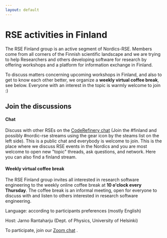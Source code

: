 ```yaml
---
layout: default
---
```


# RSE activities in Finland

The RSE Finland group is an active segment of Nordics-RSE.  Members come from
all corners of the Finnish scientific landscape and we are trying to help
Researchers and others developing software for research by offering workshops
and a platform for information exchange in Finland.

To discuss matters concerning upcoming workshops in Finland, and also to get to
know each other better, we organize a **weekly virtual coffee break**, see
below. Everyone with an interest in the topic is warmly welcome to join :)


## Join the discussions

#### Chat

Discuss with other RSEs on the [CodeRefinery
chat](https://coderefinery.zulipchat.com) (Join the #finland and possibly
#nordic-rse streams using the gear icon by the steams list on the left side).
This is a public chat and everybody is welcome to join. This is the place where
we discuss RSE events in the Nordics and you are most welcome to open new
"topic" threads, ask questions, and network. Here you can also find a finland
stream.


#### Weekly virtual coffee break

The RSE Finland group invites all interested in research software engineering
to the weekly online coffee break at **10 o'clock every Thursday**.  The coffee
break is an informal meeting, open for everyone to discuss with and listen to
others interested in research software engineering.

Language: according to participants preferences (mostly English)

Host: Jarno Rantaharju (Dept. of Physics, University of Helsinki)

To participate, join our 
[Zoom chat](https://helsinki.zoom.us/j/61411443393?pwd=MTlFeFNIWlZMMis0OHhBQVk5N1BYUT09)
.

